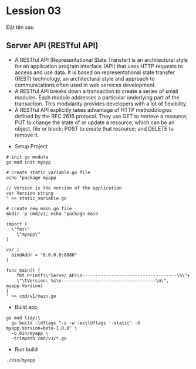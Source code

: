 # Lession 03

Đặt tên sau

## Server API (RESTful API)

- A RESTful API (Representational State Transfer) is an architectural style for an application program interface (API) that uses HTTP requests to access and use data.
It is based on representational state transfer (REST) technology, an architectural style and approach to communications often used in web services development.
- A RESTful API breaks down a transaction to create a series of small modules. Each module addresses a particular underlying part of the transaction.
This modularity provides developers with a lot of flexibility.
- A RESTful API explicitly takes advantage of HTTP methodologies defined by the RFC 2616 protocol. 
They use GET to retrieve a resource; PUT to change the state of or update a resource, which can be an object, file or block; POST to create that resource; and DELETE to remove it.

* Setup Project
```shell
# init go module
go mod init myapp

# create static_variable.go file
echo "package myapp

// Version is the version of the application
var Version string
" >> static_variable.go

# create new main.go file
mkdir -p cmd/v1; echo "package main
  
import (
  \"fmt\"
    \"myapp\"
)

var (
  bindAddr = "0.0.0.0:8080"
)

func main() {
    fmt.Printf(\"Server API\n------------------------------------\n\"+
    \"\tVersion: %s\n------------------------------------\n\", myapp.Version)
}
" >> cmd/v1/main.go
```
  
* Build app
```shell
go mod tidy;\
  go build -ldflags "-s -w -extldflags '-static' -X myapp.Version=beta-1.0.0" \
  -o bin/myapp \
  -trimpath cmd/v1/*.go
```

* Run build
```shell
./bin/myapp
```
